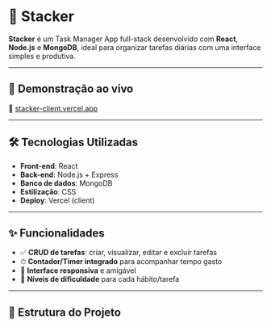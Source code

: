 # 📝 Stacker

**Stacker** é um Task Manager App full-stack desenvolvido com **React**, **Node.js** e **MongoDB**, ideal para organizar tarefas diárias com uma interface simples e produtiva.

---

## 🚀 Demonstração ao vivo

🔗 [stacker-client.vercel.app](https://stacker-client.vercel.app)

---

## 🛠 Tecnologias Utilizadas

- **Front-end**: React  
- **Back-end**: Node.js + Express  
- **Banco de dados**: MongoDB  
- **Estilização**: CSS  
- **Deploy**: Vercel (client)

---

## ✨ Funcionalidades

- ✅ **CRUD de tarefas**: criar, visualizar, editar e excluir tarefas  
- ⏱ **Contador/Timer integrado** para acompanhar tempo gasto  
- 🎨 **Interface responsiva** e amigável  
- 📌 **Níveis de dificuldade** para cada hábito/tarefa  

---

## 📂 Estrutura do Projeto
